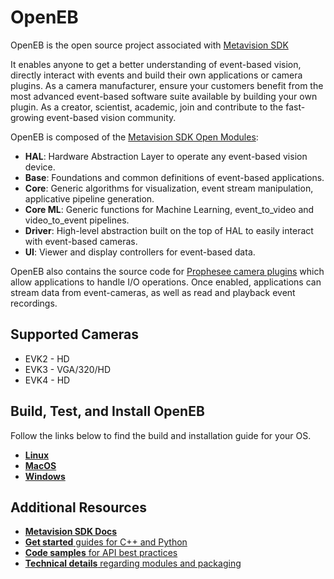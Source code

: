 # OpenEB

OpenEB is the open source project associated with [Metavision SDK](https://docs.prophesee.ai/stable/index.html)

It enables anyone to get a better understanding of event-based vision, directly interact with events and build
their own applications or camera plugins. As a camera manufacturer, ensure your customers benefit from the most advanced
event-based software suite available by building your own plugin. As a creator, scientist, academic, join and contribute
to the fast-growing event-based vision community.

OpenEB is composed of the [Metavision SDK Open Modules](https://docs.prophesee.ai/stable/modules.html#chapter-modules-and-packaging-open):
* **HAL**: Hardware Abstraction Layer to operate any event-based vision device.
* **Base**: Foundations and common definitions of event-based applications.
* **Core**: Generic algorithms for visualization, event stream manipulation, applicative pipeline generation.
* **Core ML**: Generic functions for Machine Learning, event_to_video and video_to_event pipelines.
* **Driver**: High-level abstraction built on the top of HAL to easily interact with event-based cameras.
* **UI**: Viewer and display controllers for event-based data.

OpenEB also contains the source code for [Prophesee camera plugins](https://docs.prophesee.ai/stable/installation/camera_plugins.html) which allow applications to handle I/O operations. Once enabled, applications can stream data from event-cameras, as well as read and playback event recordings.

## Supported Cameras
* EVK2 - HD
* EVK3 - VGA/320/HD
* EVK4 - HD

## Build, Test, and Install OpenEB
Follow the links below to find the build and installation guide for your OS.

- [**Linux**](./docs/build-and-installation-guides/linux-build-test-and-installation.md)
- [**MacOS**](./docs/build-and-installation-guides/macos-build-test-and-installation.md.md)
- [**Windows**](./docs/build-and-installation-guides/windows-build-test-and-installation.md.md)

## Additional Resources
- [**Metavision SDK Docs**](https://docs.prophesee.ai/stable/index.html)
- [**Get started** guides for C++ and Python](https://docs.prophesee.ai/stable/get_started/index.html)
- [**Code samples** for API best practices](https://docs.prophesee.ai/stable/samples.html)
- [**Technical details** regarding modules and packaging](https://docs.prophesee.ai/stable/modules.html)



